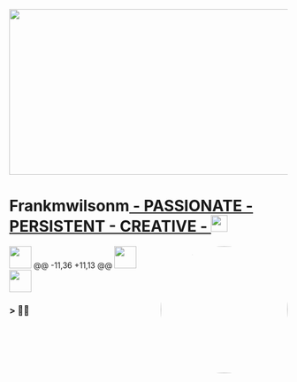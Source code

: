 <img src="https://support.discord.com/hc/en-us/article_attachments/206303208/eJwVyksOwiAQANC7sJfp8Ke7Lt15A0MoUpJWGmZcGe-ubl_eW7zGLmaxMZ80A6yNch-rJO4j1SJr73Uv6Wwkcz8gMae8HeXJBOjC5NEap42dokUX_4SotI8GVfBaYYDldr3n3y_jomRtD_H5ArCeI9g.zGz1JSL-9DXgpkX_SkmMDM8NWGg.gif" height="300px" width="900px" />

<h1>Frankmwilsonm<a href="https://www.linkedin.com/in/jadhavvicky/"> - PASSIONATE - PERSISTENT - CREATIVE - </a><img src="https://github.com/trickyj/trickyj/blob/master/logos/Hi.gif" width="30px"></h1>
<img align='right' src="https://github.com/trickyj/trickyj/blob/master/logos/vicky_profile_pic.jpg" alt="Avatar" width="230" style="border-radius: 50%;" />

<a href="https://www.linkedin.com/in/jadhavvicky/"><img src="https://github.com/trickyj/trickyj/blob/master/logos/linkedin.png" width="40" /></a>
	@@ -11,36 +11,13 @@
<a href="https://twitter.com/vickydtricky"><img src="https://github.com/trickyj/trickyj/blob/master/logos/twitter.png" width="40" /></a>
<a href="#"><img src="https://github.com/trickyj/trickyj/blob/master/logos/instagram.png" width="40" /></a>

<h3> > 👨‍💻</h3>
